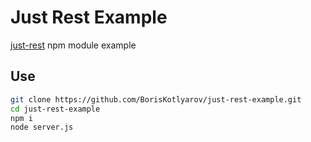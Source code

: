 # Just Rest Example #
[just-rest](https://www.npmjs.com/package/just-rest) npm module example

## Use
```bash
git clone https://github.com/BorisKotlyarov/just-rest-example.git
cd just-rest-example
npm i
node server.js
